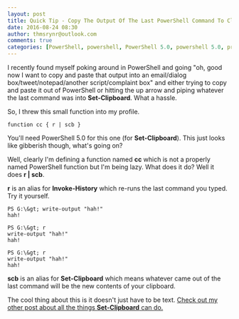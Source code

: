 ```yaml
---
layout: post
title: Quick Tip - Copy The Output Of The Last PowerShell Command To Clipboard
date: 2016-08-24 08:30
author: thmsrynr@outlook.com
comments: true
categories: [PowerShell, powershell, PowerShell 5.0, powershell 5.0, profile]
---
```

I recently found myself poking around in PowerShell and going "oh, good now I want to copy and paste that output into an email/dialog box/tweet/notepad/another script/complaint box" and either trying to copy and paste it out of PowerShell or hitting the up arrow and piping whatever the last command was into <strong>Set-Clipboard</strong>. What a hassle.

So, I threw this small function into my profile.

```
function cc { r | scb }
```

You'll need PowerShell 5.0 for this one (for <strong>Set-Clipboard</strong>). This just looks like gibberish though, what's going on?

Well, clearly I'm defining a function named <strong>cc</strong> which is not a properly named PowerShell function but I'm being lazy. What does it do? Well it does <strong>r | scb</strong>.

<strong>r</strong> is an alias for <strong>Invoke-History</strong> which re-runs the last command you typed. Try it yourself.

```
PS G:\&gt; write-output "hah!"
hah!

PS G:\&gt; r
write-output "hah!"
hah!

PS G:\&gt; r
write-output "hah!"
hah!
```

<strong>scb</strong> is an alias for <strong>Set-Clipboard</strong> which means whatever came out of the last command will be the new contents of your clipboard.

The cool thing about this is it doesn't just have to be text. <a href="http://www.workingsysadmin.com/new-stuff-get-clipboard-and-set-clipboard-new-in-powershell-5-0/" target="_blank">Check out my other post about all the things <strong>Set-Clipboard</strong> can do.</a>
